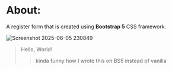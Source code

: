 # About:
A register form that is created using **Bootstrap 5** CSS framework.

![Screenshot 2025-06-05 230849](https://github.com/user-attachments/assets/3f1d28a2-7db2-4ad3-ae22-5880b3fed34a)
> Hello, World!
> > kinda funny how I wrote this on BS5 instead of vanilla
